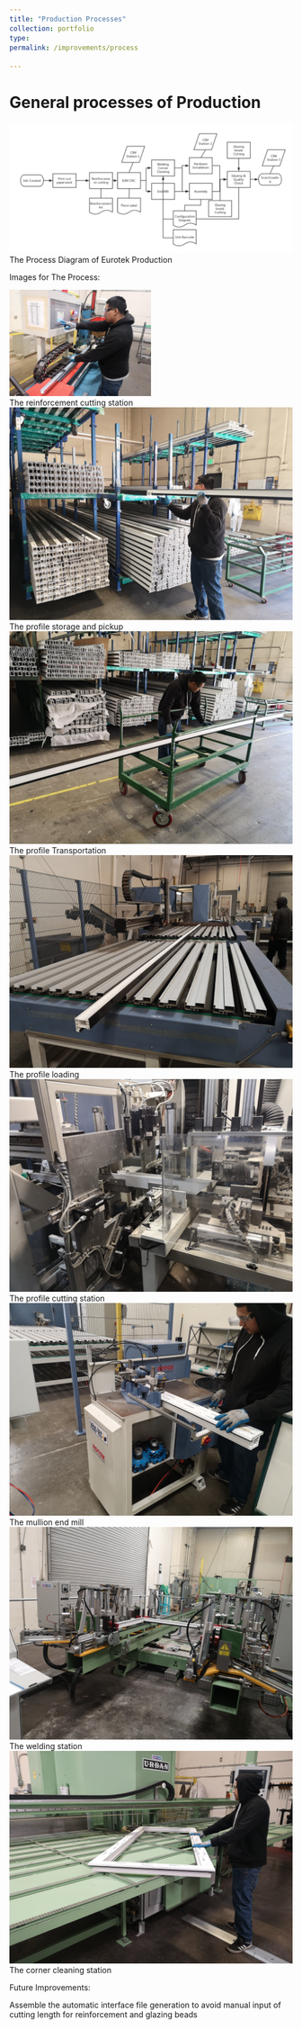 ```yaml
---
title: "Production Processes"
collection: portfolio
type:
permalink: /improvements/process

---
```

# General processes of Production
<img src="/images/Process.png" alt="Process Diagram">
<figcaption> The Process Diagram of Eurotek Production</figcaption>

Images for The Process:

<img src="/images/1. ReinforcementCutting.jpg" alt="Reinforcement cutting" width="50%">
<figcaption> The reinforcement cutting station </figcaption>

<img src="/images/2. ProfilePickup.jpg" alt="Reinforcement cutting">
<figcaption> The profile storage and pickup </figcaption>

<img src="/images/3. ProfileTransportation.jpg" alt="Reinforcement cutting">
<figcaption> The profile Transportation</figcaption>

<img src="/images/4. ProfileLoading.jpg" alt="Reinforcement cutting">
<figcaption> The profile loading </figcaption>

<img src="/images/5. ProfileCutting.jpg" alt="Reinforcement cutting">
<figcaption> The profile cutting station</figcaption>

<img src="/images/6. MullionEndmill.jpg" alt="Reinforcement cutting">
<figcaption> The mullion end mill </figcaption>

<img src="/images/7. Welding.jpg" alt="Reinforcement cutting">
<figcaption> The welding station </figcaption>

<img src="/images/8. CornerCleaning.jpg" alt="Reinforcement cutting">
<figcaption> The corner cleaning station </figcaption>

Future Improvements:

 Assemble the automatic interface file generation to avoid manual input of cutting length for reinforcement and glazing beads
